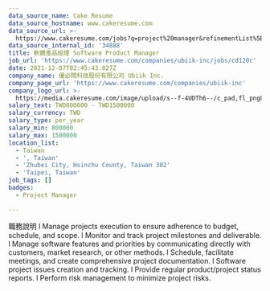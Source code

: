 ```yaml
---
data_source_name: Cake Resume
data_source_hostname: www.cakeresume.com
data_source_url: >-
  https://www.cakeresume.com/jobs?q=project%20manager&refinementList%5Blang_name%5D%5B0%5D=English&refinementList%5Bsalary_type%5D=per_year&range%5Bsalary_range%5D%5Bmin%5D=1000000&page=2
data_source_internal_id: '34888'
title: 軟體產品經理 Software Product Manager
job_url: 'https://www.cakeresume.com/companies/ubiik-inc/jobs/cd120c'
date: 2021-12-07T02:45:43.827Z
company_name: 優必闊科技股份有限公司 Ubiik Inc.
company_page_url: 'https://www.cakeresume.com/companies/ubiik-inc'
company_logo_url: >-
  https://media.cakeresume.com/image/upload/s--f-4UDTh6--/c_pad,fl_png8,h_200,w_200/v1616729462/w5oshimuxmurdi30f270.png
salary_text: TWD800000 - TWD1500000
salary_currency: TWD
salary_type: per_year
salary_min: 800000
salary_max: 1500000
location_list:
  - Taiwan
  - ', Taiwan'
  - 'Zhubei City, Hsinchu County, Taiwan 302'
  - 'Taipei, Taiwan'
job_tags: []
badges:
  - Project Manager

---
```


職務說明 l Manage projects execution to ensure adherence to budget, schedule, and scope. l Monitor and track project milestones and deliverable. l Manage software features and priorities by communicating directly with customers, market research, or other methods. l Schedule, facilitate meetings, and create comprehensive project documentation. l Software project issues creation and tracking. l Provide regular product/project status reports. l Perform risk management to minimize project risks.